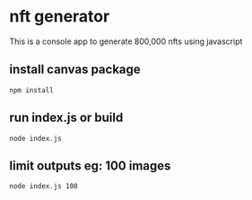 ﻿# nft generator
This is a console app to generate 800,000 nfts using javascript

## install canvas package

```` npm install ````

## run index.js or build

````node index.js ````

## limit outputs eg: 100 images

````node index.js 100````

